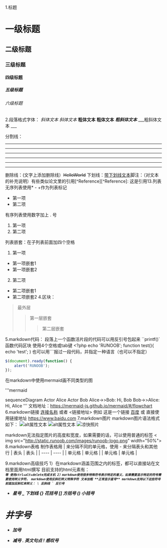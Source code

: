 1.标题
# 一级标题
## 二级标题
### 三级标题
#### 四级标题
##### 五级标题
###### 六级标题
2.段落格式字体：
*斜体文本*
_斜体文本_
**粗体文本** 
__粗体文本__
***粗斜体文本*** 
___粗斜体文本 ___


分割线：
***
* * *
*********** 
--- 
- - -
------------- 

删除线：(文字上添加删除线）~~HelloWorld~~
下划线：<u>带下划线文本</u>脚注：（对文本的补充说明）有些类似论文里的引用[^Reference][^Reference]: 这是引用13.列表无序列表使用* - +作为列表标记
 * 第一项
 * 第二项

有序列表使用数字加上 . 号
 1. 第一项
 2. 第二项

列表嵌套：在子列表前面加四个空格
1. 第一项
- 第一项嵌套1    
- 第一项嵌套2
2. 第二项    
- 第二项嵌套1    
- 第二项嵌套2
4.区块：
> 最外层
>> 第一层嵌套
>>> 第二层嵌套

5.markdown代码：
段落上一个函数活片段的代码可以用反引号包起来 
``printf()`函数代码区块
使用4个空格或tab键
    <?php
    echo 'RUNOOB';
    function test(){
        echo 'test';
    )
也可以用```报过一段代码，并指定一种语言（也可以不指定）
```javascript
$(document).ready(function() {
    alert('RUNOOB');
});
```
在markdown中使用mermaid画不同类型的图

'''mermaid

sequenceDiagram
    Actor Alice
    Actor Bob
    Alice->>Bob: Hi, Bob
    Bob->>Alice: Hi, Alice
'''
文档地址：https://mermaid-js.github.io/mermaid/#/flowchart
6.markdown链接
[连接名称](链接地址)
或者
<链接地址>
例如 这是一个链接 [百度](https://www.baidu.com) 
或 直接使用链接地址 <https://www.baidu.com>
7.markdown图片
markdown图片语法格式如下：
![alt属性文本](图片地址)
![alt属性文本](图片地址 "可选标题")
![凉快照片](https://gimg2.baidu.com/image_search/src=http%3A%2F%2Fhbimg.b0.upaiyun.com%2Fd07e1d34c18f5a943587bd2c8868ef6595fa85ab16950-JTMSBQ_fw658&refer=http%3A%2F%2Fhbimg.b0.upaiyun.com&app=2002&size=f9999,10000&q=a80&n=0&g=0n&fmt=auto?sec=1651991659&t=caba614436ddb58dbd0a7bdaac009b3f)

markdown无法指定图片的高度和宽度，如果需要的话，可以使用普通的<img>标签
< img src="http://static.runoob.com/images/runoob-logo.png" width="50%">
8.markdown表格
制作表格用 | 来分隔不同的单元格，使用 - 来分隔表头和其他行
|  表头   | 表头  |
|  ----  |  ----  |
| 单元格  | 单元格 |
| 单元格  | 单元格 |

9.markdown高级技巧
1）在markdown涵盖范围之内的标签，都可以直接站在文档里面用html撰写
目前支持的html元素有：<kbd><b><i><em><sup><sub><br>等
使用<kbd>ctrl</kbd>+<kbd>alt</kbd>+<kbd>delete</kbd>完成关机
2）markdown使用很多特殊符号表示特定的意义，如果需要显示特定的符号需要使用转义字符，
markdown使用反斜杠转义特殊字符
**文本加粗**
\*\*正常显示星号\*\*
markdown支持以下这些符号前面加反斜杠来转义：
\ 反斜线
` 反引号
* 星号
_ 下划线
{} 花括号
[] 方括号
() 小括号
# 井字号
+ 加号
- 减号
. 英文句点
! 感叹号
